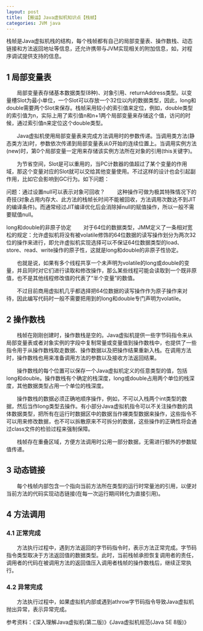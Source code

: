```yaml
---
layout: post
title: 【搬运】Java虚拟机知识点【栈帧】
categories: JVM java
---
```


栈帧是Java虚拟机栈的结构，每个栈帧都有自己的局部变量表、操作数栈、动态链接和方法返回地址等信息，还允许携带与JVM实现相关的附加信息，如，对程序调试提供支持的信息。

## 1 局部变量表
  局部变量表存储基本数据类型(8种)、对象引用、returnAddress类型。以变量槽Slot为最小单位，一个Slot可以存放一个32位以内的数据类型，因此，long和double需要两个Slot来保存。栈帧采用较小的索引值来定位，例如，double类型的索引值为n，实际上用了索引值n和n+1两个局部变量来存储这个值，访问的时候，通过索引值n来定位这个double类型。

  Java虚拟机使用局部变量表来完成方法调用时的参数传递。当调用类方法(静态类方法)时，参数依次传递到局部变量表从0开始的连续位置上。当调用实例方法(new)时，第0个局部变量一定用来存储该实例方法所在对象的引用(this关键字)。

  为节省空间，Slot是可以重用的，当PC计数器的值超过了某个变量的作用域，那这个变量对应的Slot就可以交给其他变量使用。不过这样的设计也会引起副作用，比如它会影响到GC行为。如下问题：

问题：通过设置null可以表示对象可回收？
  这种操作可做为极其特殊情况下的奇技(对象占用内存大、此方法的栈帧长时间不能被回收，方法调用次数达不到JIT的编译条件)。而通常经过JIT编译优化后会消除掉null的赋值操作，所以一般不需要赋值null。

long和double的非原子协定
  对于64位的数据类型，JMM定义了一条相对宽松的规定：允许虚拟机将没有被volatile修饰的64位数据的读写操作划分为两次32位的操作来进行，即允许虚拟机实现选择可以不保证64位数据类型的load、store、read、write操作的原子性，这就是long和double的非原子性协定。

  也就是说，如果有多个线程共享一个未声明为volatile的long或double的变量，并且同时对它们进行读取和修改操作，那么某些线程可能会读取到一个既非原值，也不是其他线程修改值的代表了“半个变量”的数值。

  不过目前商用虚拟机几乎都选择把64位数据的读写操作作为原子操作来对待，因此编写代码时一般不需要把用到的long和double专门声明为volatile。

## 2 操作数栈
  栈帧在刚刚创建时，操作数栈是空的。Java虚拟机提供一些字节码指令来从局部变量表或者对象实例的字段中复制常量或变量值到操作数栈中，也提供了一些指令用于从操作数栈取走数据、操作数据以及把操作结果重新入栈。在调用方法时，操作数栈也用来准备调用方法的参数以及接收方法返回结果。

  操作数栈的每个位置可以保存一个Java虚拟机定义的任意类型的值，包括long和double。操作数栈有个确定的栈深度，long或double占用两个单位的栈深度，其他数据类型占用一个单位的栈深度。

  操作数栈的数据必须正确地顺序操作，例如，不可以入栈两个int类型的数据，然后当作long类型去操作。有小部分Java虚拟机指令可以不关注操作数的具体数据类型，把所有在运行时数据区中的数据当作裸类型数据来操作，这些指令不可以用来修改数据，也不可以拆散原来不可拆分的数据，这些操作的正确性将会通过class文件的检验过程来强制保障。

  栈帧存在重叠区域，方便方法调用时公用一部分数据，无需进行额外的参数赋值传递。

## 3 动态链接
  每个栈帧内部包含一个指向当前方法所在类型的运行时常量池的引用，以便对当前方法的代码实现动态链接(在每一次运行期间转化为直接引用)。

## 4 方法调用

### 4.1 正常完成
  方法执行过程中，遇到方法返回的字节码指令时，表示方法正常完成。字节码指令类型取决于方法返回值的数据类型。此时，当前栈帧承担恢复调用者的责任，调用者的代码在被调用方法的返回值压入调用者栈帧的操作数栈后，继续正常执行。

### 4.2 异常完成
  方法执行过程中，如果虚拟机内部或遇到athrow字节码指令导致Java虚拟机抛出异常，表示异常完成。

参考资料：《深入理解Java虚拟机(第二版)》《Java虚拟机规范(Java SE 8版)》

<div id="gitalk-container-jvm-l"></div>

<script>
  $(document).ready(function() {
    window.initJVMLComment();
  })
</script>